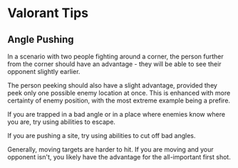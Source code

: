 # Valorant Tips

## Angle Pushing

In a scenario with two people fighting around a corner, the person further from
the corner should have an advantage - they will be able to see their opponent
slightly earlier.  

The person peeking should also have a slight advantage, provided they peek only
one possible enemy location at once.  This is enhanced with more certainty of
enemy position, with the most extreme example being a prefire.

If you are trapped in a bad angle or in a place where enemies know where you
are, try using abilities to escape.

If you are pushing a site, try using abilities to cut off bad angles.

Generally, moving targets are harder to hit.  If you are moving and your opponent
isn't, you likely have the advantage for the all-important first shot.
